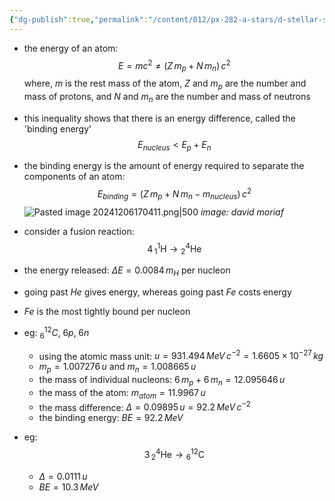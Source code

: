 ```yaml
---
{"dg-publish":true,"permalink":"/content/012/px-282-a-stars/d-stellar-structure-and-interiors/px-282-d6-nuclear-binding-energies/","noteIcon":"1","created":"2024-11-25T10:50:32.000+00:00","updated":"2024-12-06T17:04:28.879+00:00"}
---
```


- the energy of an atom: 
$$E = mc^{2} \neq (Z\,m_{p} + N\,m_{n}) \, c^{2}$$
	where, $m$ is the rest mass of the atom, $Z$ and $m_{p}$ are the number and mass of protons, and $N$ and $m_{n}$ are the number and mass of neutrons
- this inequality shows that there is an energy difference, called the 'binding energy' 
$$E_{nucleus} < E_{p} + E_{n}$$
- the binding energy is the amount of energy required to separate the components of an atom: 
$$E_{binding} = (Z\,m_{p} + N\,m_{n} - m_{nucleus}) \, c^{2}$$
![Pasted image 20241206170411.png|500](/img/user/pics/Pasted%20image%2020241206170411.png)
*image: david moriaf*

- consider a fusion reaction: 
$$4 \, {}_{1}^{1}\text{H} \to {}_{2}^{4} \text{He}$$
- the energy released: $\Delta E = 0.0084\,m_{H}$ per nucleon
- going past $He$ gives energy, whereas going past $Fe$ costs energy
- $Fe$ is the most tightly bound per nucleon
- eg: ${}_{6}^{12}C,\; 6p,\; 6n$
	- using the atomic mass unit: $u = 931.494\,MeV\,c^{-2} = 1.6605\times10^{-27}\,kg$
	- $m_{p} = 1.007276\,u$ and $m_{n} = 1.008665\,u$
	- the mass of individual nucleons: $6\,m_{p} + 6\,m_{n} = 12.095646\,u$
	- the mass of the atom: $m_{atom} = 11.9967\,u$
	- the mass difference: $\Delta = 0.09895\,u = 92.2\,MeV\,c^{-2}$
	- the binding energy: $BE = 92.2\,MeV$
- eg: 
$$3\,{}_{2}^{4} \text{He} \to {}_{6}^{12}\text{C}$$
	- $\Delta = 0.0111\,u$
	- $BE = 10.3\,MeV$

